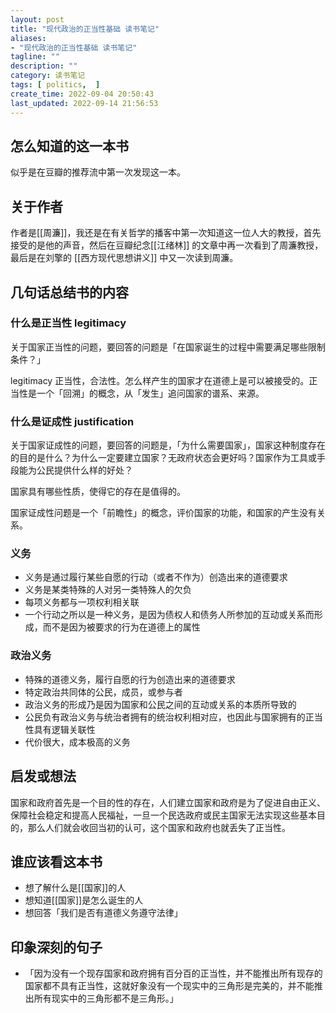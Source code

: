 ```yaml
---
layout: post
title: "现代政治的正当性基础 读书笔记"
aliases:
- "现代政治的正当性基础 读书笔记"
tagline: ""
description: ""
category: 读书笔记
tags: [ politics,  ]
create_time: 2022-09-04 20:50:43
last_updated: 2022-09-14 21:56:53
---
```


## 怎么知道的这一本书
似乎是在豆瓣的推荐流中第一次发现这一本。

## 关于作者
作者是[[周濂]]，我还是在有关哲学的播客中第一次知道这一位人大的教授，首先接受的是他的声音，然后在豆瓣纪念[[江绪林]] 的文章中再一次看到了周濂教授，最后是在刘擎的 [[西方现代思想讲义]] 中又一次读到周濂。

## 几句话总结书的内容

### 什么是正当性 legitimacy
关于国家正当性的问题，要回答的问题是「在国家诞生的过程中需要满足哪些限制条件？」

legitimacy 正当性，合法性。怎么样产生的国家才在道德上是可以被接受的。正当性是一个「回溯」的概念，从「发生」追问国家的谱系、来源。

### 什么是证成性 justification

关于国家证成性的问题，要回答的问题是，「为什么需要国家」，国家这种制度存在的目的是什么？为什么一定要建立国家？无政府状态会更好吗？国家作为工具或手段能为公民提供什么样的好处？

国家具有哪些性质，使得它的存在是值得的。

国家证成性问题是一个「前瞻性」的概念，评价国家的功能，和国家的产生没有关系。

### 义务

- 义务是通过履行某些自愿的行动（或者不作为）创造出来的道德要求
- 义务是某类特殊的人对另一类特殊人的欠负
- 每项义务都与一项权利相关联
- 一个行动之所以是一种义务，是因为债权人和债务人所参加的互动或关系而形成，而不是因为被要求的行为在道德上的属性

### 政治义务

- 特殊的道德义务，履行自愿的行为创造出来的道德要求
- 特定政治共同体的公民，成员，或参与者
- 政治义务的形成乃是因为国家和公民之间的互动或关系的本质所导致的
- 公民负有政治义务与统治者拥有的统治权利相对应，也因此与国家拥有的正当性具有逻辑关联性
- 代价很大，成本极高的义务

## 启发或想法
国家和政府首先是一个目的性的存在，人们建立国家和政府是为了促进自由正义、保障社会稳定和提高人民福祉，一旦一个民选政府或民主国家无法实现这些基本目的，那么人们就会收回当初的认可，这个国家和政府也就丢失了正当性。

## 谁应该看这本书
- 想了解什么是[[国家]]的人
- 想知道[[国家]]是怎么诞生的人
- 想回答「我们是否有道德义务遵守法律」

## 印象深刻的句子

- 「因为没有一个现存国家和政府拥有百分百的正当性，并不能推出所有现存的国家都不具有正当性，这就好象没有一个现实中的三角形是完美的，并不能推出所有现实中的三角形都不是三角形。」

